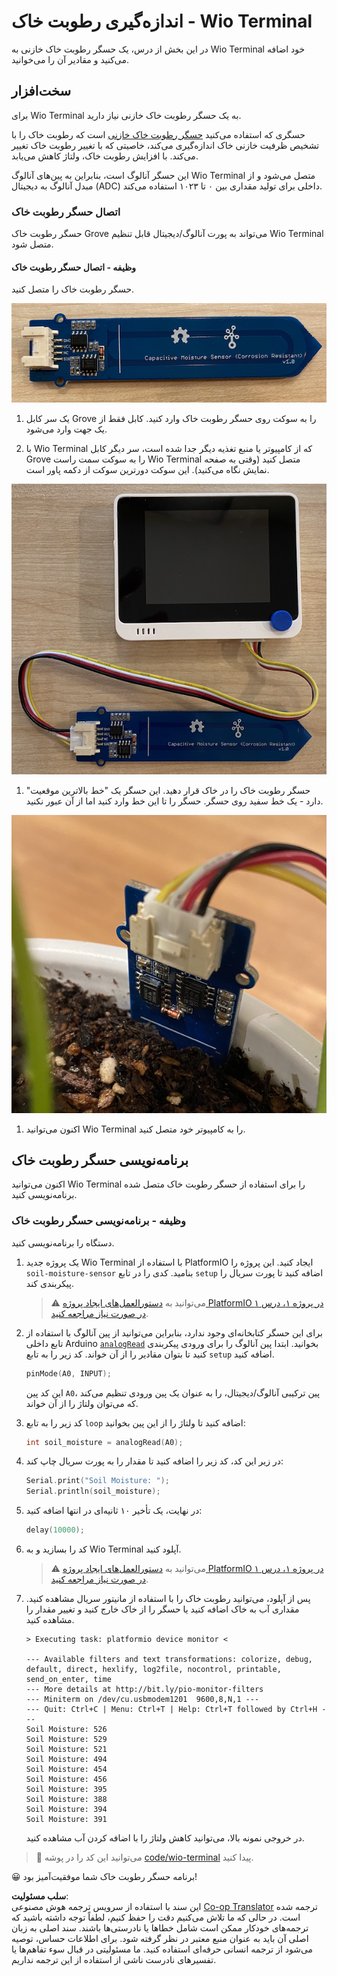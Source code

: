 <!--
CO_OP_TRANSLATOR_METADATA:
{
  "original_hash": "0d55caa8c23d73635b7559102cd17b8a",
  "translation_date": "2025-08-25T21:39:37+00:00",
  "source_file": "2-farm/lessons/2-detect-soil-moisture/wio-terminal-soil-moisture.md",
  "language_code": "fa"
}
-->
# اندازه‌گیری رطوبت خاک - Wio Terminal

در این بخش از درس، یک حسگر رطوبت خاک خازنی به Wio Terminal خود اضافه می‌کنید و مقادیر آن را می‌خوانید.

## سخت‌افزار

برای Wio Terminal به یک حسگر رطوبت خاک خازنی نیاز دارید.

حسگری که استفاده می‌کنید [حسگر رطوبت خاک خازنی](https://www.seeedstudio.com/Grove-Capacitive-Moisture-Sensor-Corrosion-Resistant.html) است که رطوبت خاک را با تشخیص ظرفیت خازنی خاک اندازه‌گیری می‌کند، خاصیتی که با تغییر رطوبت خاک تغییر می‌کند. با افزایش رطوبت خاک، ولتاژ کاهش می‌یابد.

این حسگر آنالوگ است، بنابراین به پین‌های آنالوگ Wio Terminal متصل می‌شود و از مبدل آنالوگ به دیجیتال (ADC) داخلی برای تولید مقداری بین ۰ تا ۱۰۲۳ استفاده می‌کند.

### اتصال حسگر رطوبت خاک

حسگر رطوبت خاک Grove می‌تواند به پورت آنالوگ/دیجیتال قابل تنظیم Wio Terminal متصل شود.

#### وظیفه - اتصال حسگر رطوبت خاک

حسگر رطوبت خاک را متصل کنید.

![یک حسگر رطوبت خاک Grove](../../../../../translated_images/grove-capacitive-soil-moisture-sensor.e7f0776cce30e78be5cc5a07839385fd6718857f31b5bf5ad3d0c73c83b2f0ef.fa.png)

1. یک سر کابل Grove را به سوکت روی حسگر رطوبت خاک وارد کنید. کابل فقط از یک جهت وارد می‌شود.

1. با Wio Terminal که از کامپیوتر یا منبع تغذیه دیگر جدا شده است، سر دیگر کابل Grove را به سوکت سمت راست Wio Terminal متصل کنید (وقتی به صفحه نمایش نگاه می‌کنید). این سوکت دورترین سوکت از دکمه پاور است.

![حسگر رطوبت خاک Grove متصل به سوکت سمت راست](../../../../../translated_images/wio-soil-moisture-sensor.46919b61c3f6cb7497662251b29038ee0e57a4c8b9d071feb996c3b0d7f65aaf.fa.png)

1. حسگر رطوبت خاک را در خاک قرار دهید. این حسگر یک "خط بالاترین موقعیت" دارد - یک خط سفید روی حسگر. حسگر را تا این خط وارد کنید اما از آن عبور نکنید.

![حسگر رطوبت خاک Grove در خاک](../../../../../translated_images/soil-moisture-sensor-in-soil.bfad91002bda5e960f8c51ee64b02ee59b32c8c717e3515a2c945f33e614e403.fa.png)

1. اکنون می‌توانید Wio Terminal را به کامپیوتر خود متصل کنید.

## برنامه‌نویسی حسگر رطوبت خاک

اکنون می‌توانید Wio Terminal را برای استفاده از حسگر رطوبت خاک متصل شده برنامه‌نویسی کنید.

### وظیفه - برنامه‌نویسی حسگر رطوبت خاک

دستگاه را برنامه‌نویسی کنید.

1. یک پروژه جدید Wio Terminal با استفاده از PlatformIO ایجاد کنید. این پروژه را `soil-moisture-sensor` بنامید. کدی را در تابع `setup` اضافه کنید تا پورت سریال را پیکربندی کند.

    > ⚠️ می‌توانید به [دستورالعمل‌های ایجاد پروژه PlatformIO در پروژه ۱، درس ۱ در صورت نیاز مراجعه کنید](../../../1-getting-started/lessons/1-introduction-to-iot/wio-terminal.md#create-a-platformio-project).

1. برای این حسگر کتابخانه‌ای وجود ندارد، بنابراین می‌توانید از پین آنالوگ با استفاده از تابع داخلی Arduino [`analogRead`](https://www.arduino.cc/reference/en/language/functions/analog-io/analogread/) بخوانید. ابتدا پین آنالوگ را برای ورودی پیکربندی کنید تا بتوان مقادیر را از آن خواند. کد زیر را به تابع `setup` اضافه کنید.

    ```cpp
    pinMode(A0, INPUT);
    ```

    این کد پین `A0`، پین ترکیبی آنالوگ/دیجیتال، را به عنوان یک پین ورودی تنظیم می‌کند که می‌توان ولتاژ را از آن خواند.

1. کد زیر را به تابع `loop` اضافه کنید تا ولتاژ را از این پین بخوانید:

    ```cpp
    int soil_moisture = analogRead(A0);
    ```

1. در زیر این کد، کد زیر را اضافه کنید تا مقدار را به پورت سریال چاپ کند:

    ```cpp
    Serial.print("Soil Moisture: ");
    Serial.println(soil_moisture);
    ```

1. در نهایت، یک تأخیر ۱۰ ثانیه‌ای در انتها اضافه کنید:

    ```cpp
    delay(10000);
    ```

1. کد را بسازید و به Wio Terminal آپلود کنید.

    > ⚠️ می‌توانید به [دستورالعمل‌های ایجاد پروژه PlatformIO در پروژه ۱، درس ۱ در صورت نیاز مراجعه کنید](../../../1-getting-started/lessons/1-introduction-to-iot/wio-terminal.md#write-the-hello-world-app).

1. پس از آپلود، می‌توانید رطوبت خاک را با استفاده از مانیتور سریال مشاهده کنید. مقداری آب به خاک اضافه کنید یا حسگر را از خاک خارج کنید و تغییر مقدار را مشاهده کنید.

    ```output
    > Executing task: platformio device monitor <
    
    --- Available filters and text transformations: colorize, debug, default, direct, hexlify, log2file, nocontrol, printable, send_on_enter, time
    --- More details at http://bit.ly/pio-monitor-filters
    --- Miniterm on /dev/cu.usbmodem1201  9600,8,N,1 ---
    --- Quit: Ctrl+C | Menu: Ctrl+T | Help: Ctrl+T followed by Ctrl+H ---
    Soil Moisture: 526
    Soil Moisture: 529
    Soil Moisture: 521
    Soil Moisture: 494
    Soil Moisture: 454
    Soil Moisture: 456
    Soil Moisture: 395
    Soil Moisture: 388
    Soil Moisture: 394
    Soil Moisture: 391
    ```

    در خروجی نمونه بالا، می‌توانید کاهش ولتاژ را با اضافه کردن آب مشاهده کنید.

> 💁 می‌توانید این کد را در پوشه [code/wio-terminal](../../../../../2-farm/lessons/2-detect-soil-moisture/code/wio-terminal) پیدا کنید.

😀 برنامه حسگر رطوبت خاک شما موفقیت‌آمیز بود!

**سلب مسئولیت**:  
این سند با استفاده از سرویس ترجمه هوش مصنوعی [Co-op Translator](https://github.com/Azure/co-op-translator) ترجمه شده است. در حالی که ما تلاش می‌کنیم دقت را حفظ کنیم، لطفاً توجه داشته باشید که ترجمه‌های خودکار ممکن است شامل خطاها یا نادرستی‌ها باشند. سند اصلی به زبان اصلی آن باید به عنوان منبع معتبر در نظر گرفته شود. برای اطلاعات حساس، توصیه می‌شود از ترجمه انسانی حرفه‌ای استفاده کنید. ما مسئولیتی در قبال سوء تفاهم‌ها یا تفسیرهای نادرست ناشی از استفاده از این ترجمه نداریم.